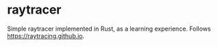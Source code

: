 # raytracer
Simple raytracer implemented in Rust, as a learning experience. Follows https://raytracing.github.io.
